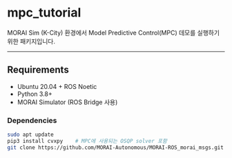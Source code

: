# mpc_tutorial

MORAI Sim (K-City) 환경에서 Model Predictive Control(MPC) 데모를 실행하기 위한 패키지입니다.  

---

## Requirements

- Ubuntu 20.04 + ROS Noetic  
- Python 3.8+  
- MORAI Simulator (ROS Bridge 사용)

### Dependencies
```bash
sudo apt update
pip3 install cvxpy    # MPC에 사용되는 OSQP solver 포함
git clone https://github.com/MORAI-Autonomous/MORAI-ROS_morai_msgs.git   # MORAI Simulator 메시지 패키지
